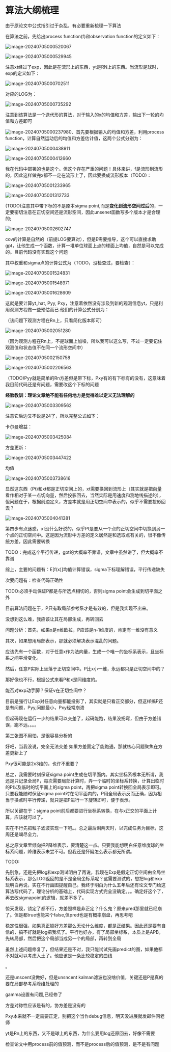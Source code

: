 # 算法大纲梳理

由于原论文中公式指引过于杂乱，有必要重新梳理一下算法

在算法之前，先给出process function(f)和observation function的定义如下：

![image-20240705000520067](C:\Users\hhq\AppData\Roaming\Typora\typora-user-images\image-20240705000520067.png)

![image-20240705000529945](C:\Users\hhq\AppData\Roaming\Typora\typora-user-images\image-20240705000529945.png)

注意xt经过了exp，因此是在流形上的东西，yt是RN上的东西。当流形是球时，exp的定义如下：

![image-20240705000702511](C:\Users\hhq\AppData\Roaming\Typora\typora-user-images\image-20240705000702511.png)

对应的LOG为：

![image-20240705000735292](C:\Users\hhq\AppData\Roaming\Typora\typora-user-images\image-20240705000735292.png)

注意到该算法是一个迭代形的算法，对于输入的x的均值和方差，输出下一轮的均值和方差即可

![image-20240705000237980](C:\Users\hhq\AppData\Roaming\Typora\typora-user-images\image-20240705000237980.png)、首先要根据输入的均值和方差，利用process function，计算自然运动后的均值和方差估计值，这两个公式分别为：

![image-20240705000438911](C:\Users\hhq\AppData\Roaming\Typora\typora-user-images\image-20240705000438911.png)

![image-20240705000412660](C:\Users\hhq\AppData\Roaming\Typora\typora-user-images\image-20240705000412660.png)

我在代码中部署的也是这个。但这个存在严重的问题！具体来讲，f是流形到流形的，因此这样做完x都不一定在流形上了，因此要换成流形版本（TODO)：

![image-20240705001233965](C:\Users\hhq\AppData\Roaming\Typora\typora-user-images\image-20240705001233965.png)

![image-20240705001312733](C:\Users\hhq\AppData\Roaming\Typora\typora-user-images\image-20240705001312733.png)

(TODO)注意其中带下标的不是原本sigma point,而是**变化到流形空间过后**的，一定要密切注意在正切空间还是流形空间，因此unsenet函数写多个版本才是合理的;

![image-20240705002602747](C:\Users\hhq\AppData\Roaming\Typora\typora-user-images\image-20240705002602747.png)

cov的计算是自然的（前提LOG要算对），但是E需要推导，这个可以直接求助gpt，让他生成一个函数，计算一堆单位球面上点的球面上均值，自然是可以完成的。目前代码没有实现这个问题

其中权重和sigma点的计算公式为（TODO，没检查过，要检查）：

![image-20240705001524831](C:\Users\hhq\AppData\Roaming\Typora\typora-user-images\image-20240705001524831.png)

![image-20240705001548971](C:\Users\hhq\AppData\Roaming\Typora\typora-user-images\image-20240705001548971.png)

![image-20240705001628609](C:\Users\hhq\AppData\Roaming\Typora\typora-user-images\image-20240705001628609.png)

这就是要计算yt_hat, Pyy, Pxy，注意着依然没有涉及到新的观测信息yt，只是利用观测方程做一些预估而已.他们的计算公式分别为：

（该问题下观测方程在Rn上，只看简化版本即可）

![image-20240705002051280](C:\Users\hhq\AppData\Roaming\Typora\typora-user-images\image-20240705002051280.png)

（因为观测方程在Rn上，不是球面上加噪，所以我可以这么写，不过一定要记住观测值和状态值不在同一个流形空间中）

![image-20240705002150758](C:\Users\hhq\AppData\Roaming\Typora\typora-user-images\image-20240705002150758.png)

![image-20240705002206563](C:\Users\hhq\AppData\Roaming\Typora\typora-user-images\image-20240705002206563.png)

（TODO)Pyy就是简单的Rn方差但是带下标，Pxy有的有下标有的没有，这意味着我目前代码还是有问题，需要改这个下标的问题

**经验教训：理论文章绝不能有任何地方是觉得难以定义无法理解的**

![image-20240705003309562](C:\Users\hhq\AppData\Roaming\Typora\typora-user-images\image-20240705003309562.png)

注意它后边又不说是24了，所以完整公式如下：

卡尔曼增益：

![image-20240705003425084](C:\Users\hhq\AppData\Roaming\Typora\typora-user-images\image-20240705003425084.png)

方差更新：

![image-20240705003447422](C:\Users\hhq\AppData\Roaming\Typora\typora-user-images\image-20240705003447422.png)

均值

![image-20240705003738616](C:\Users\hhq\AppData\Roaming\Typora\typora-user-images\image-20240705003738616.png)

显然这东西（Pt)和xt都是正切空间上的，xt需要换回到流形上（其实就是把向量看作相对于某一点切向量，然后投影回去，当然实际是用速度和测地线描述的），但问题在于，根据前边定义，方差本就是用正切空间中表示的，似乎不需要投影回去？

![image-20240705004041381](C:\Users\hhq\AppData\Roaming\Typora\typora-user-images\image-20240705004041381.png)

第四步有点迷惑，xt没什么好说的，似乎Pt是要从一个点的正切空间中切换到另一个点的正切空间中。这是因为流形中方差的定义居然是和选取点有关的，很不像传统方差，因此需要转换

TODO：完成这个平行传递，gpt的大概率不靠谱，文章中虽然讲了，但大概率不靠谱



综上，主要的问题有：E[f(x)]均值计算错误，sigma下标理解错误，平行传递缺失

次要问题有：检查代码正确性



TODO:必须手动保证P都是与所选点相切的，否则sigma point会生成到切平面之外

目前算法问题在于，P只有取局部参考系才是有效的，但是我实现不出来。

没想到这么难，我应该让其在局部生成，再转回去



问题分析：首先，如果x是n维欧拉，P应该是n-1维度的，肯定有一维没有意义

其次，如果想用局部表示，那就必须解决表示混乱的问题。

应该先有一个函数，对于任意x作为法向量，生成一个唯一的坐标系表示，且坐标系之间平滑变化。

然后，任意P实际上坐落于正切空间中。P比x小一维，永远都只是正切空间中的？

那好像也不行，根据公式来看P和x是同维度的。

能否对exp动手脚？保证v在正切空间中？

目前是强行让Exp对任意向量都能投影了，其实就是只看正交部分，但这样搞P还是有问题，Pyy,问题最小，Pxy经常崩溃

但起码现在运行一步的结果可以交差了，起码能跑，结果没拐弯，但由于方差错误，跑不远。。。。

第三张图不用怕，是很容易分析的

好吧，当我没说，完全无法交差
如果方差固定了能跑通，那就核心问题聚焦在方差更新上了



Pxy很可能是2x3维的，也许不重要？

总之，我需要时刻保证sigma point生成在切平面内。其实坐标系根本无所谓，我还是只记录全局P，每次需要局部计算时，弄一个临时的坐标系转换，计算出临时的P以及临时的切平面上的sigma point，再把sigma point转换回全局表示即可。 只要我能随时保证sigma point时在切平面内的，P用全局表示反而正确，因为相当于换点时平行传递，就只是把P进行一下旋转即可，便于表示。



所以关键在于：sigma point前后都要进行坐标系转换，在与x正交的平面上计算，应该就可以了。

实在不行先把粒子滤波实现一下吧。。总之最后剩两天时，以完成任务为目标，这周还是竭尽全力。



总之原文章里倾向把P降维表示，要清楚这一点。只要我能想明白任意维度球的坐标系问题，降维表示未尝不可。但我还是怀疑怎么表示都无所谓。



TODO:

先别急，还是先把log和exp测试明白了再说，我现在Exp是假定正切空间由全局坐标系表示，那么LOG返回的是不是全局坐标系呢？这需要测试的，想把log和exp玩明白再说，实在不行画图提醒自己。我终于明白为什么五年后还有论文专门给这算法写代码了，理论分析的基础上，代码实现方式完全没确定。。。确定好这个了，再去改sigmapoint的逻辑，就差不多了。

惊天发现，锁定了都不行，方差照样是非正定？什么鬼？原来pred那里就已经崩了。但是都true也能来个false,但pred也是有概率崩盘，再思考吧

稳定性很强，如果真正锁好方差那么无论什么维度，都是正结果。因此还是要有自信的，搞不好就是log把我坑了。平行也好办，有了局部坐标系，本质上是APB，先转局部，然后把这个局部当成另一个的局部，再转到全局



虽然上述问题修复了，但结果还是不对，我只能试试先画predict的图，如果他都不对就可以考虑入土了。他应该是一条比较稳定的曲线

。

还是unscent没做好，但是unsncent kalman滤波也没啥价值，关键还是P是真的要在局部参考系降维处理的



gamma设置有问题,已经修了

方差对称性应该是有的，协方差是没有的

Pxy本来就不一定需要正定，别把这个当作debug信息，明天没进展就发邮件问老师



yt是Rn上的东西，又不是球上的东西，为什么要用log还原回去，好像不需要



检查论文中用process前的值预测，而不是process后的值预测，是不是有问题